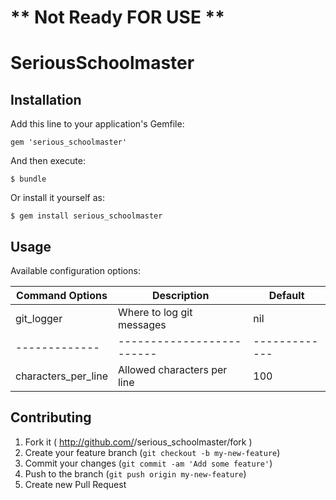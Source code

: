 # ** Not Ready FOR USE **

# SeriousSchoolmaster

## Installation

Add this line to your application's Gemfile:

    gem 'serious_schoolmaster'

And then execute:

    $ bundle

Or install it yourself as:

    $ gem install serious_schoolmaster

## Usage

Available configuration options:

| Command Options      | Description										| Default       |
| -------------        | -------------------------			| ------------- |
| git_logger           | Where to log git messages			| nil           |
| -------------        | -------------------------			| ------------- |
| characters_per_line  | Allowed characters per line    | 100           |

## Contributing

1. Fork it ( http://github.com/<my-github-username>/serious_schoolmaster/fork )
2. Create your feature branch (`git checkout -b my-new-feature`)
3. Commit your changes (`git commit -am 'Add some feature'`)
4. Push to the branch (`git push origin my-new-feature`)
5. Create new Pull Request

